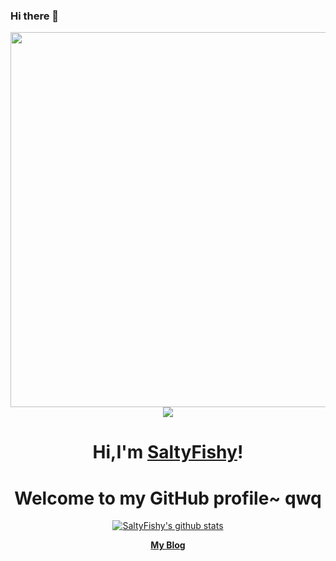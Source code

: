 ### Hi there 👋

<!--
**SaltyFishy/SaltyFishy** is a ✨ _special_ ✨ repository because its `README.md` (this file) appears on your GitHub profile.

Here are some ideas to get you started:

- 🔭 I’m currently working on ...
- 🌱 I’m currently learning ...
- 👯 I’m looking to collaborate on ...
- 🤔 I’m looking for help with ...
- 💬 Ask me about ...
- 📫 How to reach me: ...
- 😄 Pronouns: ...
- ⚡ Fun fact: ...
-->

<p align="center">
  <img src="https://github.com/SaltyFishy/SaltyFishy/blob/main/ba7.png" width="600vh">
  <img src="https://github.com/SaltyFishy/SaltyFishy/blob/main/1672885679704.jpg">
</p>

<h1 align="center">Hi,I'm <a href="https://github.com/SaltyFishy">SaltyFishy</a>!</h1>
<h1 align="center">Welcome to my GitHub profile~ qwq</h1>

<p align="center">
  <a href="https://github.com/SaltyFishy"><img src="https://github-readme-stats.vercel.app/api?username=SaltyFishy&hide_border=true&show_icons=true" alt="SaltyFishy's github stats"></a>
</p>

<p align="center">
  <strong><a href="http://enthushtism.top">My Blog</a></strong> 
<!--   <strong><a href="https://twitter.com/SaltyFishy">Twitter</a></strong> |
  <strong><a href="https://discord.gg/nYXzaUS">Discord</a></strong> |
  <strong><a href="https://www.linkedin.com/in/SaltyFishy">LinkedIn</a></strong> |
  <strong><a href="https://www.twitch.tv/SaltyFishy">Twitch</a></strong> -->
</p>


